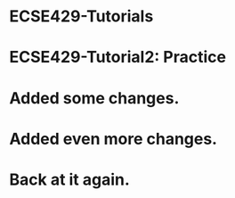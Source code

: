 # ECSE429-Tutorials
# ECSE429-Tutorial2: Practice
# Added some changes.
# Added even more changes.
# Back at it again.

